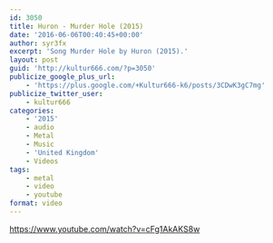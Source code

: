 ```yaml
---
id: 3050
title: Huron - Murder Hole (2015)
date: '2016-06-06T00:40:45+00:00'
author: syr3fx
excerpt: 'Song Murder Hole by Huron (2015).'
layout: post
guid: 'http://kultur666.com/?p=3050'
publicize_google_plus_url:
    - 'https://plus.google.com/+Kultur666-k6/posts/3CDwK3gC7mg'
publicize_twitter_user:
    - kultur666
categories:
    - '2015'
    - audio
    - Metal
    - Music
    - 'United Kingdom'
    - Videos
tags:
    - metal
    - video
    - youtube
format: video
---
```


https://www.youtube.com/watch?v=cFg1AkAKS8w